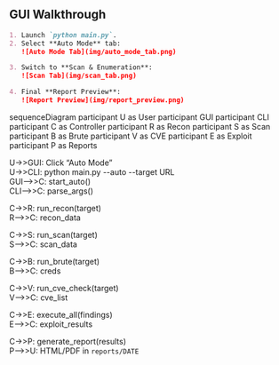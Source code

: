 ## GUI Walkthrough
```markdown
1. Launch `python main.py`.  
2. Select **Auto Mode** tab:  
   ![Auto Mode Tab](img/auto_mode_tab.png)

3. Switch to **Scan & Enumeration**:  
   ![Scan Tab](img/scan_tab.png)

4. Final **Report Preview**:  
   ![Report Preview](img/report_preview.png)
```
sequenceDiagram
  participant U as User
  participant GUI
  participant CLI
  participant C as Controller
  participant R as Recon
  participant S as Scan
  participant B as Brute
  participant V as CVE
  participant E as Exploit
  participant P as Reports

  U->>GUI: Click “Auto Mode”  
  U->>CLI: python main.py --auto --target URL  
  GUI-->>C: start_auto()  
  CLI-->>C: parse_args()  

  C->>R: run_recon(target)  
  R-->>C: recon_data  

  C->>S: run_scan(target)  
  S-->>C: scan_data  

  C->>B: run_brute(target)  
  B-->>C: creds  

  C->>V: run_cve_check(target)  
  V-->>C: cve_list  

  C->>E: execute_all(findings)  
  E-->>C: exploit_results  

  C->>P: generate_report(results)  
  P-->>U: HTML/PDF in `reports/DATE`

